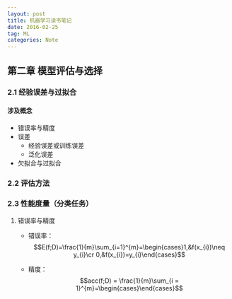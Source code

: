 ```yaml
---
layout: post
title: 机器学习读书笔记
date: 2016-02-25
tag: ML
categories: Note
---
```

## 第二章 模型评估与选择
### 2.1 经验误差与过拟合
#### 涉及概念
- 错误率与精度
- 误差
    - 经验误差或训练误差
    - 泛化误差
- 欠拟合与过拟合
### 2.2 评估方法
### 2.3 性能度量（分类任务）
1. 错误率与精度  

    - 错误率：
    $$E(f;D)=\frac{1}{m}\sum_{i=1}^{m}=\begin{cases}1,&f(x_{i})\neq y_{i}\cr 0,&f(x_{i})=y_{i}\end{cases}$$

    - 精度：
    $$acc(f;D) = \frac{1}{m}\sum_{i = 1}^{m}=\begin{cases}\end{cases}$$

<script type="text/javascript" async="" src="http://cdn.bootcss.com/mathjax/2.6.1/MathJax.js?config=TeX-MML-AM_CHTML"></script>
